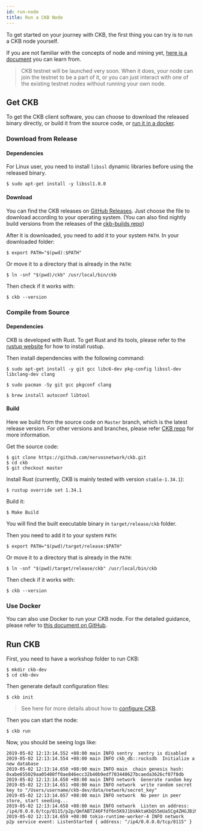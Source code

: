 ```yaml
---
id: run-node
title: Run a CKB Node
---
```


To get started on your journey with CKB, the first thing you can try is to run a CKB node yourself. 

If you are not familiar with the concepts of node and mining yet, [here is a document](../basic-concepts/node-mining) you can learn from.

> CKB testnet will be launched very soon. When it does, your node can join the testnet to be a part of it, or you can just interact with one of the existing testnet nodes without running your own node.

## Get CKB

To get the CKB client software, you can choose to download the released binary directly, or build it from the source code, or [run it in a docker](https://github.com/nervosnetwork/ckb/blob/develop/docs/run-ckb-with-docker.md).

### Download from Release

#### Dependencies

For Linux user, you need to install `libssl` dynamic libraries before using the released binary.

```shell
$ sudo apt-get install -y libssl1.0.0
```

#### Download

 You can find the CKB releases on [GitHub Releases](https://github.com/nervosnetwork/ckb/releases). Just choose the file to download according to your operating system. (You can also find nightly build versions from the releases of the [ckb-builds repo](https://github.com/ckb-builds/ckb-builds/releases))

After it is downloaded, you need to add it to your system `PATH`. In your downloaded folder:
```shell
$ export PATH="$(pwd):$PATH"
```

Or move it to a directory that is already in the `PATH`:
```shell
$ ln -snf "$(pwd)/ckb" /usr/local/bin/ckb
```

Then check if it works with:
```shell
$ ckb --version
```

### Compile from Source

#### Dependencies
CKB is developed with Rust. To get Rust and its tools, please refer to the [rustup website](https://www.rustup.rs/) for how to install rustup.

Then install dependencies with the following command:

<!--DOCUSAURUS_CODE_TABS-->
<!--Ubuntu and Debian-->
```shell
$ sudo apt-get install -y git gcc libc6-dev pkg-config libssl-dev libclang-dev clang
```
<!--Arch Linux-->
```shell
$ sudo pacman -Sy git gcc pkgconf clang
```

<!--macOS-->
```shell
$ brew install autoconf libtool
```
<!--END_DOCUSAURUS_CODE_TABS-->


#### Build
Here we build from the source code on `Master` branch, which is the latest release version. For other versions and branches, please refer [CKB repo](https://github.com/nervosnetwork/ckb) for more information.

Get the source code:

```shell
$ git clone https://github.com/nervosnetwork/ckb.git
$ cd ckb
$ git checkout master
```

Install Rust (currently, CKB is mainly tested with version `stable-1.34.1`):
```shell
$ rustup override set 1.34.1
```

Build it:
```shell
$ Make Build
```

You will find the built executable binary in `target/release/ckb` folder.

Then you need to add it to your system `PATH`:

```shell
$ export PATH="$(pwd)/target/release:$PATH"
```

Or move it to a directory that is already in the `PATH`:
```shell
$ ln -snf "$(pwd)/target/release/ckb" /usr/local/bin/ckb
```

Then check if it works with:
```shell
$ ckb --version
```
### Use Docker
You can also use Docker to run your CKB node. For the detailed guidance, please refer to [this document on GitHub](https://github.com/nervosnetwork/ckb/blob/develop/docs/run-ckb-with-docker.md).

## Run CKB
First, you need to have a workshop folder to run CKB:
```shell
$ mkdir ckb-dev
$ cd ckb-dev
```

Then generate default configuration files:
```shell
$ ckb init
```

> See here for more details about how to [configure CKB](https://github.com/nervosnetwork/ckb/blob/develop/docs/configure.md).

Then you can start the node:
```shell
$ ckb run
```

Now, you should be seeing logs like:
```shell
2019-05-02 12:13:14.552 +08:00 main INFO sentry  sentry is disabled
2019-05-02 12:13:14.554 +08:00 main INFO ckb_db::rocksdb  Initialize a new database
2019-05-02 12:13:14.650 +08:00 main INFO main  chain genesis hash: 0xabe655029aa05408ff0ae846ecc32b40b9edf703440627bcaeda3626cf07f8db
2019-05-02 12:13:14.650 +08:00 main INFO network  Generate random key
2019-05-02 12:13:14.651 +08:00 main INFO network  write random secret key to "/Users/username/ckb-dev/data/network/secret_key"
2019-05-02 12:13:14.657 +08:00 main INFO network  No peer in peer store, start seeding...
2019-05-02 12:13:14.658 +08:00 main INFO network  Listen on address: /ip4/0.0.0.0/tcp/8115/p2p/QmfABTZ46Ffdf6n5K9J1bVAktaKbQS5mUa5Cg4ZHGJBiMK
2019-05-02 12:13:14.659 +08:00 tokio-runtime-worker-4 INFO network  p2p service event: ListenStarted { address: "/ip4/0.0.0.0/tcp/8115" }
```
